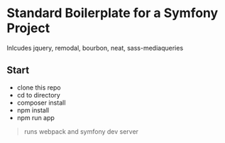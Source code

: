 Standard Boilerplate for a Symfony Project
==========================================

Inlcudes jquery, remodal, bourbon, neat, sass-mediaqueries


## Start

- clone this repo
- cd to directory
- composer install
- npm install
- npm run app
> runs webpack and symfony dev server

